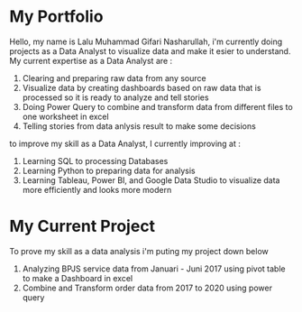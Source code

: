 # My Portfolio
Hello, my name is Lalu Muhammad Gifari Nasharullah, i'm currently doing projects as a Data Analyst to visualize data and make it esier to understand.
My current expertise as a Data Analyst are :
1. Clearing and preparing raw data from any source
2. Visualize data by creating dashboards based on raw data that is processed so it is ready to analyze and tell stories
3. Doing Power Query to combine and transform data from different files to one worksheet in excel
4. Telling stories from data anlysis result to make some decisions

to improve my skill as a Data Analyst, I currently improving at :
1. Learning SQL to processing Databases
2. Learning Python to preparing data for analysis
3. Learning Tableau, Power BI, and Google Data Studio to visualize data more efficiently and looks more modern

# My Current Project
To prove my skill as a data analysis i'm puting my project down below
1. Analyzing BPJS service data from Januari - Juni 2017 using pivot table to make a Dashboard in excel
2. Combine and Transform order data from 2017 to 2020 using power query
